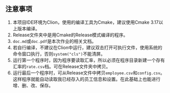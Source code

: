 ## 注意事项

1. 本项目IDE环境为Clion，使用的编译工具为Cmake，建议使用Cmake 3.17以上版本编译。
2. Release文件夹中是用Cmake的Release模式编译的程序。
3. `doc.md`或`doc.pdf`是本次作业的相关文档。
4. 若自行编译，不建议在Clion中运行，建议双击打开可执行文件，使用系统的命令窗口执行，否则`system("cls")`不能清屏。
5. 运行第一个程序时，因为程序要读取汇率，所以必须在程序目录新建一个存有汇率的`rate.csv`档。可在Release文件夹中拷贝。
6. 运行最后一个程序时，可从Release文件中拷贝`employee.csv`和`config.csv`。这样程序就能自动读取我已经存入的员工信息和设置。在此基础上也能进行增、删、改、保存。

